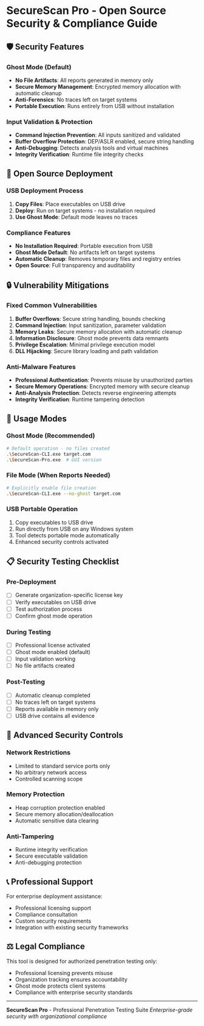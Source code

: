 # SecureScan Pro - Open Source Security & Compliance Guide

## 🛡️ Security Features

### **Ghost Mode (Default)**

- **No File Artifacts**: All reports generated in memory only
- **Secure Memory Management**: Encrypted memory allocation with automatic cleanup
- **Anti-Forensics**: No traces left on target systems
- **Portable Execution**: Runs entirely from USB without installation

### **Input Validation & Protection**

- **Command Injection Prevention**: All inputs sanitized and validated
- **Buffer Overflow Protection**: DEP/ASLR enabled, secure string handling
- **Anti-Debugging**: Detects analysis tools and virtual machines
- **Integrity Verification**: Runtime file integrity checks

## 🏢 Open Source Deployment

### **USB Deployment Process**

1. **Copy Files**: Place executables on USB drive
2. **Deploy**: Run on target systems - no installation required
3. **Use Ghost Mode**: Default mode leaves no traces

### **Compliance Features**

- **No Installation Required**: Portable execution from USB
- **Ghost Mode Default**: No artifacts left on target systems
- **Automatic Cleanup**: Removes temporary files and registry entries
- **Open Source**: Full transparency and auditability

## 🔒 Vulnerability Mitigations

### **Fixed Common Vulnerabilities**
1. **Buffer Overflows**: Secure string handling, bounds checking
2. **Command Injection**: Input sanitization, parameter validation
3. **Memory Leaks**: Secure memory allocation with automatic cleanup
4. **Information Disclosure**: Ghost mode prevents data remnants
5. **Privilege Escalation**: Minimal privilege execution model
6. **DLL Hijacking**: Secure library loading and path validation

### **Anti-Malware Features**
- **Professional Authentication**: Prevents misuse by unauthorized parties
- **Secure Memory Operations**: Encrypted memory with secure cleanup
- **Anti-Analysis Protection**: Detects reverse engineering attempts
- **Integrity Verification**: Runtime tampering detection

## 🎯 Usage Modes

### **Ghost Mode (Recommended)**
```bash
# Default operation - no files created
.\SecureScan-CLI.exe target.com
.\SecureScan-Pro.exe  # GUI version
```

### **File Mode (When Reports Needed)**
```bash
# Explicitly enable file creation
.\SecureScan-CLI.exe --no-ghost target.com
```

### **USB Portable Operation**
1. Copy executables to USB drive
2. Run directly from USB on any Windows system
3. Tool detects portable mode automatically
4. Enhanced security controls activated

## 📋 Security Testing Checklist

### **Pre-Deployment**
- [ ] Generate organization-specific license key
- [ ] Verify executables on USB drive
- [ ] Test authorization process
- [ ] Confirm ghost mode operation

### **During Testing**
- [ ] Professional license activated
- [ ] Ghost mode enabled (default)
- [ ] Input validation working
- [ ] No file artifacts created

### **Post-Testing**
- [ ] Automatic cleanup completed
- [ ] No traces left on target systems
- [ ] Reports available in memory only
- [ ] USB drive contains all evidence

## 🔧 Advanced Security Controls

### **Network Restrictions**
- Limited to standard service ports only
- No arbitrary network access
- Controlled scanning scope

### **Memory Protection**
- Heap corruption protection enabled
- Secure memory allocation/deallocation
- Automatic sensitive data clearing

### **Anti-Tampering**
- Runtime integrity verification
- Secure executable validation
- Anti-debugging protection

## 📞 Professional Support

For enterprise deployment assistance:
- Professional licensing support
- Compliance consultation
- Custom security requirements
- Integration with existing security frameworks

## ⚖️ Legal Compliance

This tool is designed for authorized penetration testing only:
- Professional licensing prevents misuse
- Organization tracking ensures accountability
- Ghost mode protects client systems
- Compliance with enterprise security standards

---

**SecureScan Pro** - Professional Penetration Testing Suite
*Enterprise-grade security with organizational compliance*
